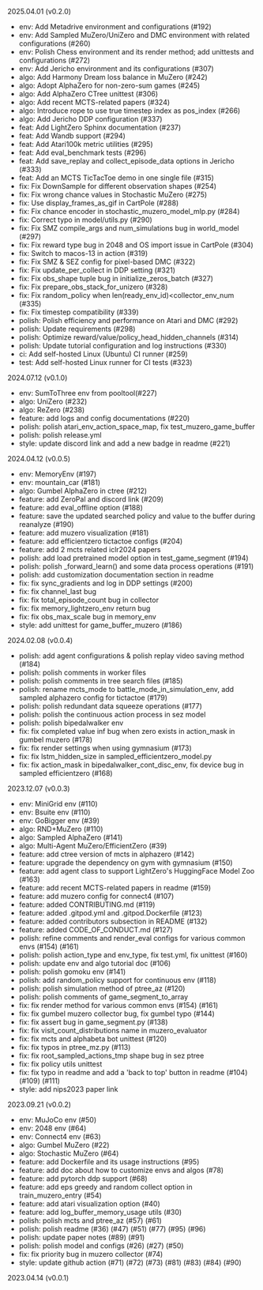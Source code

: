 2025.04.01 (v0.2.0)
- env: Add Metadrive environment and configurations (#192)
- env: Add Sampled MuZero/UniZero and DMC environment with related configurations (#260)
- env: Polish Chess environment and its render method; add unittests and configurations (#272)
- env: Add Jericho environment and its configurations (#307)
- algo: Add Harmony Dream loss balance in MuZero (#242)
- algo: Adopt AlphaZero for non-zero-sum games (#245)
- algo: Add AlphaZero CTree unittest (#306)
- algo: Add recent MCTS-related papers (#324)
- algo: Introduce rope to use true timestep index as pos_index (#266)
- algo: Add Jericho DDP configuration (#337)
- feat: Add LightZero Sphinx documentation (#237)
- feat: Add Wandb support (#294)
- feat: Add Atari100k metric utilities (#295)
- feat: Add eval_benchmark tests (#296)
- feat: Add save_replay and collect_episode_data options in Jericho (#333)
- feat: Add an MCTS TicTacToe demo in one single file (#315)
- fix: Fix DownSample for different observation shapes (#254)
- fix: Fix wrong chance values in Stochastic MuZero (#275)
- fix: Use display_frames_as_gif in CartPole (#288)
- fix: Fix chance encoder in stochastic_muzero_model_mlp.py (#284)
- fix: Correct typo in model/utils.py (#290)
- fix: Fix SMZ compile_args and num_simulations bug in world_model (#297)
- fix: Fix reward type bug in 2048 and OS import issue in CartPole (#304)
- fix: Switch to macos-13 in action (#319)
- fix: Fix SMZ & SEZ config for pixel-based DMC (#322)
- fix: Fix update_per_collect in DDP setting (#321)
- fix: Fix obs_shape tuple bug in initialize_zeros_batch (#327)
- fix: Fix prepare_obs_stack_for_unizero (#328)
- fix: Fix random_policy when len(ready_env_id)<collector_env_num (#335)
- fix: Fix timestep compatibility (#339)
- polish: Polish efficiency and performance on Atari and DMC (#292)
- polish: Update requirements (#298)
- polish: Optimize reward/value/policy_head_hidden_channels (#314)
- polish: Update tutorial configuration and log instructions (#330)
- ci: Add self-hosted Linux (Ubuntu) CI runner (#259)
- test: Add self-hosted Linux runner for CI tests (#323)
  
2024.07.12 (v0.1.0)
- env: SumToThree env from pooltool(#227)
- algo: UniZero (#232)
- algo: ReZero (#238)
- feature: add logs and config documentations (#220)
- polish: polish atari_env_action_space_map, fix test_muzero_game_buffer
- polish: polish release.yml
- style: update discord link and add a new badge in readme (#221)

2024.04.12 (v0.0.5)
- env: MemoryEnv (#197)
- env: mountain_car (#181)
- algo: Gumbel AlphaZero in ctree (#212)
- feature: add ZeroPal and discord link (#209)
- feature: add eval_offline option (#188)
- feature: save the updated searched policy and value to the buffer during reanalyze (#190)
- feature: add muzero visualization (#181)
- feature: add efficientzero tictactoe configs (#204)
- feature: add 2 mcts related iclr2024 papers
- polish: add load pretrained model option in test_game_segment (#194)
- polish: polish _forward_learn() and some data process operations (#191)
- polish: add customization documentation section in readme
- fix: fix sync_gradients and log in DDP settings (#200)
- fix: fix channel_last bug
- fix: fix total_episode_count bug in collector
- fix: fix memory_lightzero_env return bug
- fix: fix obs_max_scale bug in memory_env
- style: add unittest for game_buffer_muzero (#186)

2024.02.08 (v0.0.4)
- polish: add agent configurations & polish replay video saving method (#184)
- polish: polish comments in worker files
- polish: polish comments in tree search files (#185)
- polish: rename mcts_mode to battle_mode_in_simulation_env, add sampled alphazero config for tictactoe (#179)
- polish: polish redundant data squeeze operations (#177)
- polish: polish the continuous action process in sez model
- polish: polish bipedalwalker env
- fix: fix completed value inf bug when zero exists in action_mask in gumbel muzero (#178)
- fix: fix render settings when using gymnasium (#173)
- fix: fix lstm_hidden_size in sampled_efficientzero_model.py
- fix: fix action_mask in bipedalwalker_cont_disc_env, fix device bug in sampled efficientzero (#168)

2023.12.07 (v0.0.3)
- env: MiniGrid env (#110)
- env: Bsuite env (#110)
- env: GoBigger env (#39)
- algo: RND+MuZero (#110)
- algo: Sampled AlphaZero (#141)
- algo: Multi-Agent MuZero/EfficientZero (#39)
- feature: add ctree version of mcts in alphazero (#142)
- feature: upgrade the dependency on gym with gymnasium (#150)
- feature: add agent class to support LightZero's HuggingFace Model Zoo (#163)
- feature: add recent MCTS-related papers in readme (#159)
- feature: add muzero config for connect4 (#107)
- feature: added CONTRIBUTING.md (#119)
- feature: added .gitpod.yml and .gitpod.Dockerfile (#123)
- feature: added contributors subsection in README (#132) 
- feature: added CODE_OF_CONDUCT.md (#127)
- polish: refine comments and render_eval configs for various common envs (#154) (#161)
- polish: polish action_type and env_type, fix test.yml, fix unittest (#160)
- polish: update env and algo tutorial doc (#106)
- polish: polish gomoku env (#141)
- polish: add random_policy support for continuous env (#118)
- polish: polish simulation method of ptree_az (#120)
- polish: polish comments of game_segment_to_array
- fix: fix render method for various common envs (#154) (#161)
- fix: fix gumbel muzero collector bug, fix gumbel typo (#144)
- fix: fix assert bug in game_segment.py (#138)
- fix: fix visit_count_distributions name in muzero_evaluator
- fix: fix mcts and alphabeta bot unittest (#120)
- fix: fix typos in ptree_mz.py (#113)
- fix: fix root_sampled_actions_tmp shape bug in sez ptree
- fix: fix policy utils unittest
- fix: fix typo in readme and add a 'back to top' button in readme (#104) (#109) (#111)
- style: add nips2023 paper link

2023.09.21 (v0.0.2)
- env: MuJoCo env (#50)
- env: 2048 env (#64)
- env: Connect4 env (#63)
- algo: Gumbel MuZero (#22)
- algo: Stochastic MuZero (#64)
- feature: add Dockerfile and its usage instructions (#95)
- feature: add doc about how to customize envs and algos (#78)
- feature: add pytorch ddp support (#68)
- feature: add eps greedy and random collect option in train_muzero_entry (#54)
- feature: add atari visualization option (#40)
- feature: add log_buffer_memory_usage utils (#30)
- polish: polish mcts and ptree_az (#57) (#61)
- polish: polish readme (#36) (#47) (#51) (#77) (#95) (#96)
- polish: update paper notes (#89) (#91)
- polish: polish model and configs (#26) (#27) (#50)
- fix: fix priority bug in muzero collector (#74)
- style: update github action (#71) (#72) (#73) (#81) (#83) (#84) (#90)

2023.04.14 (v0.0.1)